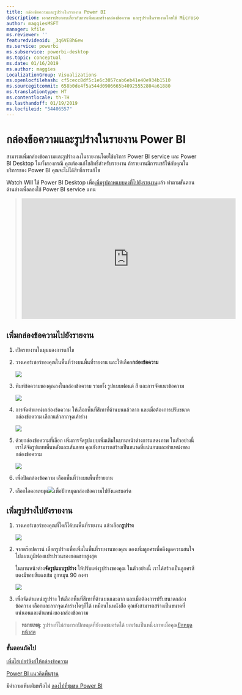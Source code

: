 ```yaml
---
title: กล่องข้อความและรูปร่างในรายงาน Power BI
description: เอกสารประกอบเกี่ยวกับการเพิ่มและสร้างกล่องข้อความ และรูปร่างในรายงานโดยใช้ Microsoft Power BI service
author: maggiesMSFT
manager: kfile
ms.reviewer: ''
featuredvideoid: _3q6VEBhGew
ms.service: powerbi
ms.subservice: powerbi-desktop
ms.topic: conceptual
ms.date: 01/16/2019
ms.author: maggies
LocalizationGroup: Visualizations
ms.openlocfilehash: cf5cecc8df5c1e6c3057cab6eb41e40e934b1510
ms.sourcegitcommit: 658b0de4f5a544d0906665b40925552804a61880
ms.translationtype: HT
ms.contentlocale: th-TH
ms.lasthandoff: 01/19/2019
ms.locfileid: "54406557"
---
```

# <a name="text-boxes-and-shapes-power-bi-reports"></a>กล่องข้อความและรูปร่างในรายงาน Power BI
สามารถเพิ่มกล่องข้อความและรูปร่าง ลงในรายงานโดยใช้บริการ Power BI service และ Power BI Desktop ในทั้งสองกรณี คุณต้องแก้ไขสิทธิ์สำหรับรายงาน ถ้ารายงานมีการแชร์ให้กับคุณในบริการของ Power BI คุณจะไม่ได้สิทธิ์การแก้ไข 

Watch Will ใช้ Power BI Desktop เพื่อ[เพิ่มรูปภาพแบบคงที่ไปยังรายงาน](guided-learning/visualizations.yml?tutorial-step=11)แล้ว ทำตามขั้นตอนด้านล่างเพื่อลองใช้ Power BI service แทน
> 
> <iframe width="560" height="315" src="https://www.youtube.com/embed/_3q6VEBhGew" frameborder="0" allowfullscreen></iframe>
> 

## <a name="add-a-text-box-to-a-report"></a>เพิ่มกล่องข้อความไปยังรายงาน
1. เปิดรายงานในมุมมองการแก้ไข

2. วางเคอร์เซอร์ของคุณในพื้นที่ว่างบนพื้นที่รายงาน และให้เลือก**กล่องข้อความ**
   
   ![](media/power-bi-reports-add-text-and-shapes/pbi_textbox.png)
2. พิมพ์ข้อความของคุณลงในกล่องข้อความ รวมทั้ง รูปแบบฟอนต์ สี และการจัดแนวข้อความ 
   
   ![](media/power-bi-reports-add-text-and-shapes/pbi_textbox2new.png)
3. การจัดตำแหน่งกล่องข้อความ ให้เลือกพื้นที่สีเทาที่ด้านบนแล้วลาก และเมื่อต้องการปรับขนาดกล่องข้อความ เลือกแล้วลากจุดเค้าร่าง 
   
   ![](media/power-bi-reports-add-text-and-shapes/textboxsmaller.gif)

4. ด้วยกล่องข้อความที่เลือก เพิ่มการจัดรูปแบบเพิ่มเติมในบานหน้าต่างการแสดงภาพ ในตัวอย่างนี้ เราได้จัดรูปแบบพื้นหลังและเส้นขอบ คุณยังสามารถสร้างเป็นขนาดที่แน่นอนและตำแหน่งของกล่องข้อความ  

   ![](media/power-bi-reports-add-text-and-shapes/power-bi-borders.png)

5. เพื่อปิดกล่องข้อความ เลือกพื้นที่ว่างบนพื้นที่รายงาน 

5. เลือกไอคอนหมุด![](media/power-bi-reports-add-text-and-shapes/pbi_pintile.png)เพื่อปักหมุดกล่องข้อความไปยังแดชบอร์ด 

## <a name="add-a-shape-to-a-report"></a>เพิ่มรูปร่างไปยังรายงาน
1. วางเคอร์เซอร์ของคุณที่ใดก็ได้บนพื้นที่รายงาน แล้วเลือก**รูปร่าง**
   
   ![](media/power-bi-reports-add-text-and-shapes/power-bi-shapes.png)
2. จากดร๊อปดาวน์ เลือกรูปร่างเพื่อเพิ่มในพื้นที่รายงานของคุณ ลองเพิ่มลูกศรเพื่อดึงดูดความสนใจไปแผนภูมิฟองแปรปรวนของยอดขายสูงสุด 
   
   ในบานหน้าต่าง**จัดรูปแบบรูปร่าง** ให้ปรับแต่งรูปร่างของคุณ ในตัวอย่างนี้ เราได้สร้างเป็นลูกศรสีแดงมีขอบสีแดงเข้ม ถูกหมุน 90 องศา
   
   ![](media/power-bi-reports-add-text-and-shapes/power-bi-arrrow.png)
3. เพื่อจัดตำแหน่งรูปร่าง ให้เลือกพื้นที่สีเทาที่ด้านบนและลาก และเมื่อต้องการปรับขนาดกล่องข้อความ เลือกและลากจุดเค้าร่างใดๆก็ได้ เหมือนในหนังสือ คุณยังสามารถสร้างเป็นขนาดที่แน่นอนและตำแหน่งของกล่องข้อความ

> **หมายเหตุ**: รูปร่างที่ไม่สามารถปักหมุดที่ยังแดชบอร์ดได้ ยกเว้นเป็นหนึ่งภาพเมื่อคุณ[ปักหมุดหน้าสด](service-dashboard-pin-live-tile-from-report.md) 
> 
> 

### <a name="next-steps"></a>ขั้นตอนถัดไป
[เพิ่มไฮเปอร์ลิงก์ให้กล่องข้อความ](service-add-hyperlink-to-text-box.md)

[Power BI แนวคิดพื้นฐาน](consumer/end-user-basic-concepts.md)

มีคำถามเพิ่มเติมหรือไม่ [ลองไปที่ชุมชน Power BI](http://community.powerbi.com/)
